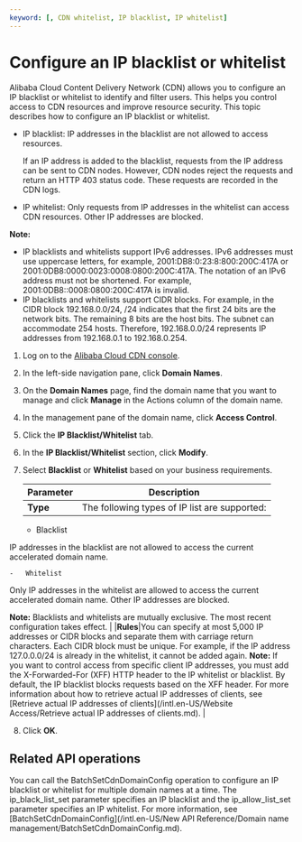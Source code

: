 ```yaml
---
keyword: [, CDN whitelist, IP blacklist, IP whitelist]
---
```


# Configure an IP blacklist or whitelist

Alibaba Cloud Content Delivery Network \(CDN\) allows you to configure an IP blacklist or whitelist to identify and filter users. This helps you control access to CDN resources and improve resource security. This topic describes how to configure an IP blacklist or whitelist.

-   IP blacklist: IP addresses in the blacklist are not allowed to access resources.

    If an IP address is added to the blacklist, requests from the IP address can be sent to CDN nodes. However, CDN nodes reject the requests and return an HTTP 403 status code. These requests are recorded in the CDN logs.

-   IP whitelist: Only requests from IP addresses in the whitelist can access CDN resources. Other IP addresses are blocked.

**Note:**

-   IP blacklists and whitelists support IPv6 addresses. IPv6 addresses must use uppercase letters, for example, 2001:DB8:0:23:8:800:200C:417A or 2001:0DB8:0000:0023:0008:0800:200C:417A. The notation of an IPv6 address must not be shortened. For example, 2001:0DB8::0008:0800:200C:417A is invalid.
-   IP blacklists and whitelists support CIDR blocks. For example, in the CIDR block 192.168.0.0/24, /24 indicates that the first 24 bits are the network bits. The remaining 8 bits are the host bits. The subnet can accommodate 254 hosts. Therefore, 192.168.0.0/24 represents IP addresses from 192.168.0.1 to 192.168.0.254.

1.  Log on to the [Alibaba Cloud CDN console](https://cdn.console.aliyun.com).

2.  In the left-side navigation pane, click **Domain Names**.

3.  On the **Domain Names** page, find the domain name that you want to manage and click **Manage** in the Actions column of the domain name.

4.  In the management pane of the domain name, click **Access Control**.

5.  Click the **IP Blacklist/Whitelist** tab.

6.  In the **IP Blacklist/Whitelist** section, click **Modify**.

7.  Select **Blacklist** or **Whitelist** based on your business requirements.

    |Parameter|Description|
    |---------|-----------|
    |**Type**|The following types of IP list are supported:

    -   Blacklist

IP addresses in the blacklist are not allowed to access the current accelerated domain name.

    -   Whitelist

Only IP addresses in the whitelist are allowed to access the current accelerated domain name. Other IP addresses are blocked.

**Note:** Blacklists and whitelists are mutually exclusive. The most recent configuration takes effect. |
    |**Rules**|You can specify at most 5,000 IP addresses or CIDR blocks and separate them with carriage return characters. Each CIDR block must be unique. For example, if the IP address 127.0.0.0/24 is already in the whitelist, it cannot be added again. **Note:** If you want to control access from specific client IP addresses, you must add the X-Forwarded-For \(XFF\) HTTP header to the IP whitelist or blacklist. By default, the IP blacklist blocks requests based on the XFF header. For more information about how to retrieve actual IP addresses of clients, see [Retrieve actual IP addresses of clients](/intl.en-US/Website Access/Retrieve actual IP addresses of clients.md). |

8.  Click **OK**.


## Related API operations

You can call the BatchSetCdnDomainConfig operation to configure an IP blacklist or whitelist for multiple domain names at a time. The ip\_black\_list\_set parameter specifies an IP blacklist and the ip\_allow\_list\_set parameter specifies an IP whitelist. For more information, see [BatchSetCdnDomainConfig](/intl.en-US/New API Reference/Domain name management/BatchSetCdnDomainConfig.md).

